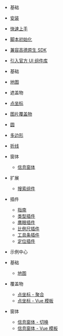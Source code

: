 - 基础
 - [安装](zh-cn/introduction/install)
 - [快速上手](zh-cn/introduction/quick-start)
 - [脚本初始化](zh-cn/introduction/init)
 - [兼容高德原生 SDK](zh-cn/introduction/compatible)
 - [引入官方 UI 组件库](zh-cn/introduction/ui-component)
- 基础
 - [地图](zh-cn/base/amap)

- 遮盖物
 - [点坐标](zh-cn/coverings/marker)
 - [图片覆盖物](zh-cn/coverings/ground-image)
 - [圆](zh-cn/coverings/circle)
 - [多边形](zh-cn/coverings/polygon)
 - [折线](zh-cn/coverings/polyline)

- 窗体
  - [信息窗体](zh-cn/windows/info-window)

- 扩展
  - [搜索组件](zh-cn/services/searchbox.md)

- 插件
  - [指南](zh-cn/plugins/base.md)
  - [类型插件](zh-cn/plugins/maptype.md)
  - [鹰眼插件](zh-cn/plugins/overview.md)
  - [比例尺插件](zh-cn/plugins/scale.md)
  - [工具条插件](zh-cn/plugins/toolbar.md)
  - [定位插件](zh-cn/plugins/geolocation.md)

- 示例中心
 - 基础
   - [地图](zh-cn/examples/base/amap.md)
 - 覆盖物
   - [点坐标 - 聚合](zh-cn/examples/coverings/marker-cluster.md)
   - [点坐标 - Vue 模板](zh-cn/examples/coverings/marker-template.md)
 - 窗体
   - [信息窗体 - 切换](zh-cn/examples/windows/info-window.md)
   - [信息窗体 - Vue 模板](zh-cn/examples/windows/info-window-template.md)
